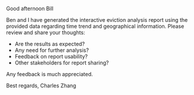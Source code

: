 Good afternoon Bill

Ben and I have generated the interactive eviction analysis report using the provided data regarding time trend and geographical information. Please review and share your thoughts:

- Are the results as expected?
- Any need for further analysis?
- Feedback on report usability?
- Other stakeholders for report sharing?

Any feedback is much appreciated.

Best regards,
Charles Zhang
